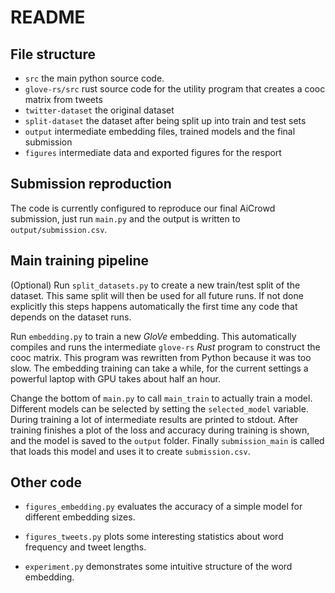 # README

## File structure

* `src` the main python source code.
* `glove-rs/src` rust source code for the utility program that creates a cooc matrix from tweets
* `twitter-dataset` the original dataset
* `split-dataset` the dataset after being split up into train and test sets
* `output` intermediate embedding files, trained models and the final submission
* `figures` intermediate data and exported figures for the resport


## Submission reproduction

The code is currently configured to reproduce our final AiCrowd submission, just run `main.py` and the output is written to `output/submission.csv`.

## Main training pipeline
(Optional) Run `split_datasets.py` to create a new train/test split of the dataset. This same split will then be used for all future runs. If not done explicitly this steps happens automatically the first time any code that depends on the dataset runs.

Run `embedding.py` to train a new _GloVe_ embedding. This automatically compiles and runs the intermediate `glove-rs` _Rust_ program to construct the cooc matrix. This program was rewritten from Python because it was too slow. The embedding training can take a while, for the current settings a powerful laptop with GPU takes about half an hour.

Change the bottom of `main.py` to call `main_train` to actually train a model. Different models can be selected by setting the `selected_model` variable. During training a lot of intermediate results are printed to stdout. After training finishes a plot of the loss and accuracy during training is shown, and the model is saved to the `output` folder. Finally `submission_main` is called that loads this model and uses it to create `submission.csv`.

## Other code

* `figures_embedding.py` evaluates the accuracy of a simple model for different embedding sizes.

* `figures_tweets.py` plots some interesting statistics about word frequency and tweet lengths.

* `experiment.py` demonstrates some intuitive structure of the word embedding.
